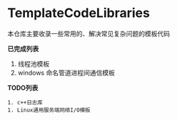 # TemplateCodeLibraries

本仓库主要收录一些常用的、解决常见复杂问题的模板代码

**已完成列表** 

1.  线程池模板
2.  windows 命名管道进程间通信模板

**TODO列表**

    1. c++日志库
    1. Linux通用服务端网络I/O模板